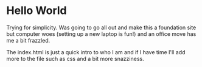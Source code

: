 # Hello World

Trying for simplicity. Was going to go all out and make this a foundation site but computer woes (setting up a new laptop is fun!) and an office move has me a bit frazzled.

The index.html is just a quick intro to who I am and if I have time I'll add more to the file such as css and a bit more snazziness.
